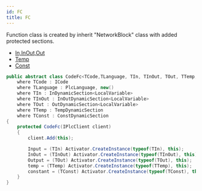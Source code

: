 ```yaml
---
id: FC
title: FC
---
```


Function class is created by inherit "NetworkBlock" class with added protected sections.

- [In,InOut,Out](section/Interface)
- [Temp](section/Temp)
- [Const](section/Const)

```cs
public abstract class CodeFc<TCode,TLanguage, TIn, TInOut, TOut, TTemp, TConst> : CodeBlock<TCode,TLanguage>, ICodeFc<TIn, TInOut, TOut>
    where TCode : ICode
    where TLanguage : PlcLanguage, new()
    where TIn : InDynamicSection<LocalVariable>
    where TInOut : InOutDynamicSection<LocalVariable>
    where TOut : OutDynamicSection<LocalVariable>
    where TTemp : TempDynamicSection
    where TConst : ConstDynamicSection
{
    protected CodeFc(IPlcClient client)
    {
        client.Add(this);

        Input = (TIn) Activator.CreateInstance(typeof(TIn), this);
        InOut = (TInOut) Activator.CreateInstance(typeof(TInOut), this);
        Output = (TOut) Activator.CreateInstance(typeof(TOut), this);
        temp = (TTemp) Activator.CreateInstance(typeof(TTemp), this);
        constant = (TConst) Activator.CreateInstance(typeof(TConst), this);
    }
}
```
